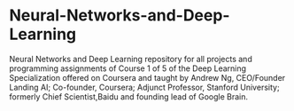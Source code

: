 # Neural-Networks-and-Deep-Learning
Neural Networks and Deep Learning repository for all projects and programming assignments of Course 1 of 5 of the Deep Learning Specialization offered on Coursera and taught by Andrew Ng, CEO/Founder Landing AI; Co-founder, Coursera; Adjunct Professor, Stanford University; formerly Chief Scientist,Baidu and founding lead of Google Brain.
